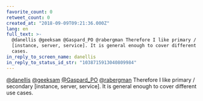 ```yaml
---
favorite_count: 0
retweet_count: 0
created_at: "2018-09-09T09:21:36.000Z"
lang: en
full_text: >-
  @danellis @geeksam @Gaspard_PO @rabergman Therefore I like primary / secondary
  [instance, server, service]. It is general enough to cover different use
  cases.
in_reply_to_screen_name: danellis
in_reply_to_status_id_str: "1038715913040809984"
---
```


[@danellis](https://twitter.com/danellis)
[@geeksam](https://twitter.com/geeksam)
[@Gaspard_PO](https://twitter.com/Gaspard_PO)
[@rabergman](https://twitter.com/rabergman) Therefore I like primary / secondary
[instance, server, service]. It is general enough to cover different use cases.
